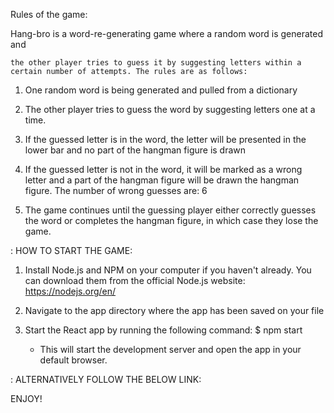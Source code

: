 Rules of the game:


 Hang-bro is a word-re-generating game where a random word is generated and 

    the other player tries to guess it by suggesting letters within a certain number of attempts. The rules are as follows:

 1. One random word is being generated and pulled from a dictionary

 2. The other player tries to guess the word by suggesting letters 
     one at a time.

 3. If the guessed letter is in the word, the letter will be presented
     in the lower bar and no part of the hangman figure is drawn

 4. If the guessed letter is not in the word, it will be marked
     as a wrong letter and a part of the hangman figure will be drawn
    the hangman figure. The number of wrong guesses are: 6

 5. The game continues until the guessing player either correctly 
    guesses the word or completes the hangman figure, in which case 
    they lose the game.


: HOW TO START THE GAME:

1.  Install Node.js and NPM on your computer if you haven't already. You can download them from the official Node.js website: https://nodejs.org/en/

2. Navigate to the app directory where the app has been saved on your file

3. Start the React app by running the following command:
    $ npm start

    - This will start the development server and open the app in your default browser. 


: ALTERNATIVELY FOLLOW THE BELOW LINK:



ENJOY!